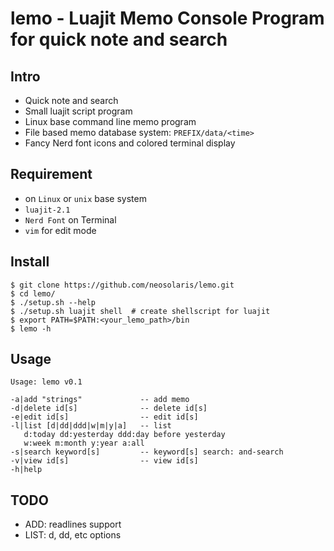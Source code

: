 # lemo - Luajit Memo Console Program for quick note and search

## Intro

* Quick note and search
* Small luajit script program
* Linux base command line memo program
* File based memo database system: `PREFIX/data/<time>`
* Fancy Nerd font icons and colored terminal display

## Requirement

* on `Linux` or `unix` base system
* `luajit-2.1`
* `Nerd Font` on Terminal
* `vim` for edit mode

## Install

```console
$ git clone https://github.com/neosolaris/lemo.git
$ cd lemo/
$ ./setup.sh --help
$ ./setup.sh luajit shell  # create shellscript for luajit
$ export PATH=$PATH:<your_lemo_path>/bin
$ lemo -h
```

## Usage

```console
Usage: lemo v0.1

-a|add "strings"             -- add memo
-d|delete id[s]              -- delete id[s]
-e|edit id[s]                -- edit id[s]
-l|list [d|dd|ddd|w|m|y|a]   -- list
   d:today dd:yesterday ddd:day before yesterday
   w:week m:month y:year a:all
-s|search keyword[s]         -- keyword[s] search: and-search
-v|view id[s]                -- view id[s]
-h|help
```

## TODO

* ADD: readlines support
* LIST: d, dd, etc options
